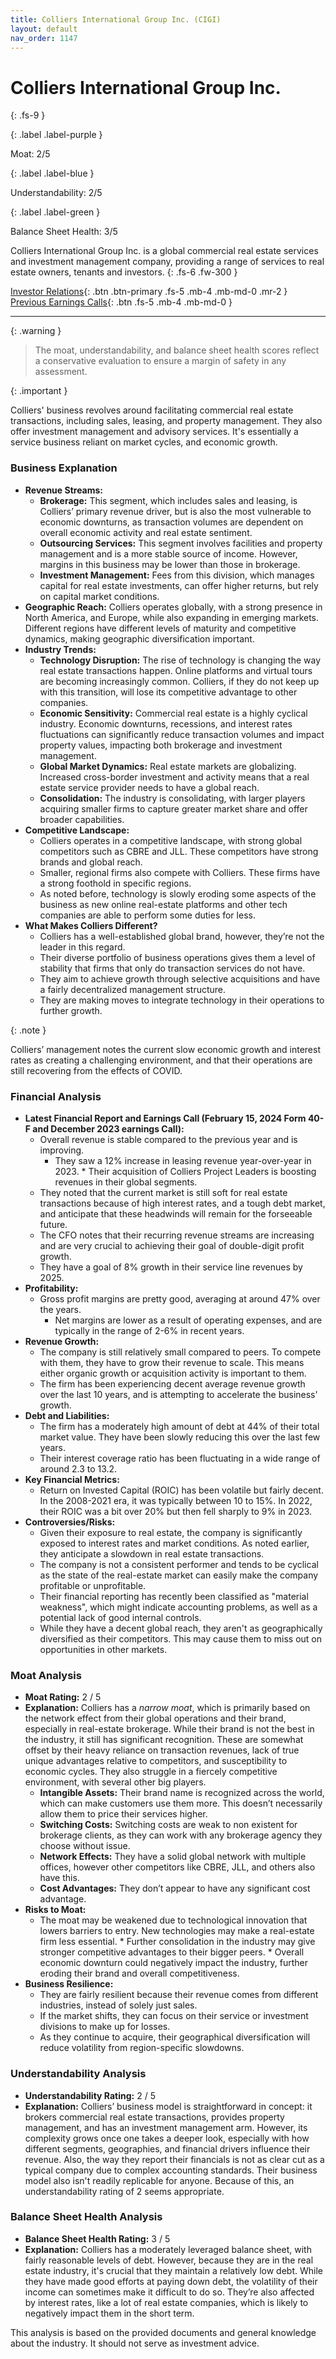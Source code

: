 ```yaml
---
title: Colliers International Group Inc. (CIGI)
layout: default
nav_order: 1147
---
```


# Colliers International Group Inc.
{: .fs-9 }

{: .label .label-purple }

Moat: 2/5

{: .label .label-blue }

Understandability: 2/5

{: .label .label-green }

Balance Sheet Health: 3/5

Colliers International Group Inc. is a global commercial real estate services and investment management company, providing a range of services to real estate owners, tenants and investors.
{: .fs-6 .fw-300 }

[Investor Relations](https://www.google.com/search?q=CIGI+investor+relations){: .btn .btn-primary .fs-5 .mb-4 .mb-md-0 .mr-2 }
[Previous Earnings Calls](https://discountingcashflows.com/company/CIGI/transcripts/){: .btn .fs-5 .mb-4 .mb-md-0 }

---

{: .warning }
>The moat, understandability, and balance sheet health scores reflect a conservative evaluation to ensure a margin of safety in any assessment.



{: .important }

Colliers' business revolves around facilitating commercial real estate transactions, including sales, leasing, and property management. They also offer investment management and advisory services. It's essentially a service business reliant on market cycles, and economic growth.

### Business Explanation

* **Revenue Streams:**
    * **Brokerage:** This segment, which includes sales and leasing, is Colliers’ primary revenue driver, but is also the most vulnerable to economic downturns, as transaction volumes are dependent on overall economic activity and real estate sentiment.
    * **Outsourcing Services:** This segment involves facilities and property management and is a more stable source of income. However, margins in this business may be lower than those in brokerage.
    *   **Investment Management:** Fees from this division, which manages capital for real estate investments, can offer higher returns, but rely on capital market conditions.
 *   **Geographic Reach:** Colliers operates globally, with a strong presence in North America, and Europe, while also expanding in emerging markets. Different regions have different levels of maturity and competitive dynamics, making geographic diversification important.
* **Industry Trends:**
    * **Technology Disruption:** The rise of technology is changing the way real estate transactions happen. Online platforms and virtual tours are becoming increasingly common. Colliers, if they do not keep up with this transition, will lose its competitive advantage to other companies.
    * **Economic Sensitivity:** Commercial real estate is a highly cyclical industry. Economic downturns, recessions, and interest rates fluctuations can significantly reduce transaction volumes and impact property values, impacting both brokerage and investment management.
    * **Global Market Dynamics:** Real estate markets are globalizing. Increased cross-border investment and activity means that a real estate service provider needs to have a global reach.
    *   **Consolidation:** The industry is consolidating, with larger players acquiring smaller firms to capture greater market share and offer broader capabilities.
* **Competitive Landscape:**
    *  Colliers operates in a competitive landscape, with strong global competitors such as CBRE and JLL. These competitors have strong brands and global reach.
    *  Smaller, regional firms also compete with Colliers. These firms have a strong foothold in specific regions.
    *  As noted before, technology is slowly eroding some aspects of the business as new online real-estate platforms and other tech companies are able to perform some duties for less.
*   **What Makes Colliers Different?** 
    *  Colliers has a well-established global brand, however, they’re not the leader in this regard.
     *  Their diverse portfolio of business operations gives them a level of stability that firms that only do transaction services do not have.
    * They aim to achieve growth through selective acquisitions and have a fairly decentralized management structure.
    * They are making moves to integrate technology in their operations to further growth.

{: .note }

Colliers’ management notes the current slow economic growth and interest rates as creating a challenging environment, and that their operations are still recovering from the effects of COVID.

### Financial Analysis
* **Latest Financial Report and Earnings Call (February 15, 2024 Form 40-F and December 2023 earnings Call):**
     * Overall revenue is stable compared to the previous year and is improving.
        * They saw a 12% increase in leasing revenue year-over-year in 2023.
      * Their acquisition of Colliers Project Leaders is boosting revenues in their global segments.
    *  They noted that the current market is still soft for real estate transactions because of high interest rates, and a tough debt market, and anticipate that these headwinds will remain for the forseeable future.
    * The CFO notes that their recurring revenue streams are increasing and are very crucial to achieving their goal of double-digit profit growth.
  * They have a goal of 8% growth in their service line revenues by 2025.
* **Profitability:**
    * Gross profit margins are pretty good, averaging at around 47% over the years.
      * Net margins are lower as a result of operating expenses, and are typically in the range of 2-6% in recent years.
*   **Revenue Growth:** 
     * The company is still relatively small compared to peers. To compete with them, they have to grow their revenue to scale. This means either organic growth or acquisition activity is important to them.
    * The firm has been experiencing decent average revenue growth over the last 10 years, and is attempting to accelerate the business' growth.
*  **Debt and Liabilities:**
     * The firm has a moderately high amount of debt at 44% of their total market value. They have been slowly reducing this over the last few years.
    *  Their interest coverage ratio has been fluctuating in a wide range of around 2.3 to 13.2.
*   **Key Financial Metrics:**
    * Return on Invested Capital (ROIC) has been volatile but fairly decent. In the 2008-2021 era, it was typically between 10 to 15%. In 2022, their ROIC was a bit over 20% but then fell sharply to 9% in 2023.
* **Controversies/Risks:**
     *  Given their exposure to real estate, the company is significantly exposed to interest rates and market conditions. As noted earlier, they anticipate a slowdown in real estate transactions.
    *  The company is not a consistent performer and tends to be cyclical as the state of the real-estate market can easily make the company profitable or unprofitable.
    * Their financial reporting has recently been classified as "material weakness", which might indicate accounting problems, as well as a potential lack of good internal controls.
    * While they have a decent global reach, they aren't as geographically diversified as their competitors. This may cause them to miss out on opportunities in other markets.

### Moat Analysis
*   **Moat Rating:** 2 / 5
*   **Explanation:** Colliers has a *narrow moat*, which is primarily based on the network effect from their global operations and their brand, especially in real-estate brokerage. While their brand is not the best in the industry, it still has significant recognition. These are somewhat offset by their heavy reliance on transaction revenues, lack of true unique advantages relative to competitors, and susceptibility to economic cycles. They also struggle in a fiercely competitive environment, with several other big players.
    * **Intangible Assets:** Their brand name is recognized across the world, which can make customers use them more. This doesn’t necessarily allow them to price their services higher.
    * **Switching Costs:** Switching costs are weak to non existent for brokerage clients, as they can work with any brokerage agency they choose without issue.
    *   **Network Effects:** They have a solid global network with multiple offices, however other competitors like CBRE, JLL, and others also have this.
    * **Cost Advantages:** They don’t appear to have any significant cost advantage.
 *   **Risks to Moat:**
     * The moat may be weakened due to technological innovation that lowers barriers to entry. New technologies may make a real-estate firm less essential.
    * Further consolidation in the industry may give stronger competitive advantages to their bigger peers.
    * Overall economic downturn could negatively impact the industry, further eroding their brand and overall competitiveness.
*   **Business Resilience:**
     * They are fairly resilient because their revenue comes from different industries, instead of solely just sales.
     * If the market shifts, they can focus on their service or investment divisions to make up for losses.
    * As they continue to acquire, their geographical diversification will reduce volatility from region-specific slowdowns.

### Understandability Analysis
* **Understandability Rating:** 2 / 5
*   **Explanation:**  Colliers’ business model is straightforward in concept: it brokers commercial real estate transactions, provides property management, and has an investment management arm. However, its complexity grows once one takes a deeper look, especially with how different segments, geographies, and financial drivers influence their revenue. Also, the way they report their financials is not as clear cut as a typical company due to complex accounting standards. Their business model also isn't readily replicable for anyone. Because of this, an understandability rating of 2 seems appropriate.

### Balance Sheet Health Analysis
*   **Balance Sheet Health Rating:** 3 / 5
*   **Explanation:** Colliers has a moderately leveraged balance sheet, with fairly reasonable levels of debt. However, because they are in the real estate industry, it's crucial that they maintain a relatively low debt. While they have made good efforts at paying down debt, the volatility of their income can sometimes make it difficult to do so. They’re also affected by interest rates, like a lot of real estate companies, which is likely to negatively impact them in the short term.

This analysis is based on the provided documents and general knowledge about the industry. It should not serve as investment advice.
